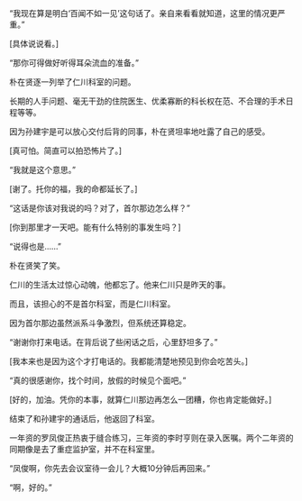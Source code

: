“我现在算是明白‘百闻不如一见’这句话了。亲自来看看就知道，这里的情况更严重。”

[具体说说看。]

“那你可得做好听得耳朵流血的准备。”

朴在贤逐一列举了仁川科室的问题。

长期的人手问题、毫无干劲的住院医生、优柔寡断的科长权在范、不合理的手术日程等等。

因为孙建宇是可以放心交付后背的同事，朴在贤坦率地吐露了自己的感受。

[真可怕。简直可以拍恐怖片了。]

“我就是这个意思。”

[谢了。托你的福，我的命都延长了。]

“这话是你该对我说的吗？对了，首尔那边怎么样？”

[你到那里才一天吧。能有什么特别的事发生吗？]

“说得也是……”

朴在贤笑了笑。

仁川的生活太过惊心动魄，他都忘了。他来仁川只是昨天的事。

而且，该担心的不是首尔科室，而是仁川科室。

因为首尔那边虽然派系斗争激烈，但系统还算稳定。

“谢谢你打来电话。在背后说了些闲话之后，心里舒坦多了。”

[我本来也是因为这个才打电话的。我都能清楚地预见到你会吃苦头。]

“真的很感谢你，找个时间，放假的时候见个面吧。”

[好的，加油。凭你的本事，就算仁川那边再怎么一团糟，你也肯定能做好。]

结束了和孙建宇的通话后，他返回了科室。

一年资的罗凤俊正热衷于缝合练习，三年资的李时亨则在录入医嘱。两个二年资的同期像是去了重症监护室，并不在科室里。

“凤俊啊，你先去会议室待一会儿？大概10分钟后再回来。”

“啊，好的。”